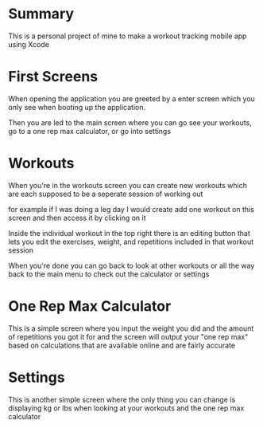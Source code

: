 # Summary

This is a personal project of mine to make a workout tracking mobile app using Xcode

# First Screens

When opening the application you are greeted by a enter screen which you only see when booting up the application. 

Then you are led to the main screen where you can go see your workouts, go to a one rep max calculator, or go into settings

# Workouts

When you're in the workouts screen you can create new workouts which are each supposed to be a seperate session of working out

for example if I was doing a leg day I would create add one workout on this screen and then access it by clicking on it

Inside the individual workout in the top right there is an editing button that lets you edit the exercises, weight, and repetitions included in that workout session

When you're done you can go back to look at other workouts or all the way back to the main menu to check out the calculator or settings

# One Rep Max Calculator

This is a simple screen where you input the weight you did and the amount of repetitions you got it for and the screen will output your "one rep max" based on calculations 
that are available online and are fairly accurate 

# Settings

This is another simple screen where the only thing you can change is displaying kg or lbs when looking at your workouts and the one rep max calculator

